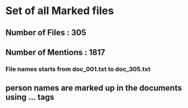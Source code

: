 # Set of all Marked files
## Number of Files : 305
## Number of Mentions : 1817

### File names starts from doc_001.txt to doc_305.txt

## person names are marked up in the documents using <person>...</person> tags
